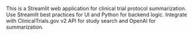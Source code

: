 <!-- Use this file to provide workspace-specific custom instructions to Copilot. For more details, visit https://code.visualstudio.com/docs/copilot/copilot-customization#_use-a-githubcopilotinstructionsmd-file -->

This is a Streamlit web application for clinical trial protocol summarization. Use Streamlit best practices for UI and Python for backend logic. Integrate with ClinicalTrials.gov v2 API for study search and OpenAI for summarization.

